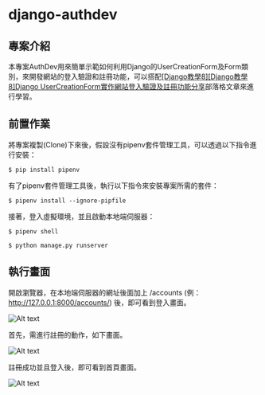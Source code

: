 # django-authdev #

## 專案介紹 ##

本專案AuthDev用來簡單示範如何利用Django的UserCreationForm及Form類別，來開發網站的登入驗證和註冊功能，可以搭配[[Django教學8][Django教學8]Django UserCreationForm實作網站登入驗證及註冊功能分享](https://www.learncodewithmike.com/2020/04/django-authentication-and-usercreationform.html)部落格文章來進行學習。

## 前置作業 ##

將專案複製(Clone)下來後，假設沒有pipenv套件管理工具，可以透過以下指令進行安裝：

`$ pip install pipenv`

有了pipenv套件管理工具後，執行以下指令來安裝專案所需的套件：

`$ pipenv install --ignore-pipfile`

接著，登入虛擬環境，並且啟動本地端伺服器：

`$ pipenv shell`

`$ python manage.py runserver`

## 執行畫面 ##

開啟瀏覽器，在本地端伺服器的網址後面加上 /accounts (例：http://127.0.0.1:8000/accounts/) 後，即可看到登入畫面。

![Alt text](https://1.bp.blogspot.com/-MiuWqdxbu2E/XoX6j2VrBYI/AAAAAAAABwY/cqqVPj_tZawVbttxgUKJ1XzPDn3EVgoeACKgBGAsYHg/s1600/django_usercreationform_login.PNG "Optional title")

首先，需進行註冊的動作，如下畫面。

![Alt text](https://1.bp.blogspot.com/-XdcoqX8V3bQ/XoX6jxqHiwI/AAAAAAAABwY/1Yc8EB7rIVMazwbRyXAFCFzvzfNakHgwwCKgBGAsYHg/s1600/django_usercreationform_register.PNG "Optional title")

註冊成功並且登入後，即可看到首頁畫面。

![Alt text](https://1.bp.blogspot.com/-RYXNGWN88Js/XoX5o62r2fI/AAAAAAAABwA/sP_72RStI9AYcQVZjrk5kyIy7pr1uxPTwCKgBGAsYHg/s1600/django_usercreationform_homepage.PNG "Optional title")